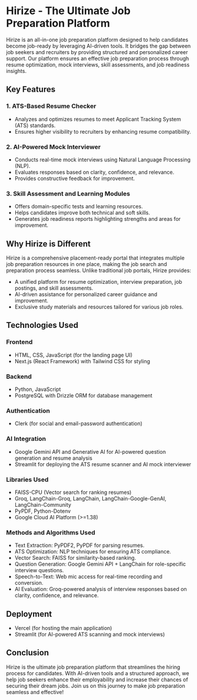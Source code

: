 # Hirize - The Ultimate Job Preparation Platform
Hirize is an all-in-one job preparation platform designed to help candidates become job-ready by leveraging AI-driven tools. It bridges the gap between job seekers and recruiters by providing structured and personalized career support. Our platform ensures an effective job preparation process through resume optimization, mock interviews, skill assessments, and job readiness insights.

## Key Features
### 1. ATS-Based Resume Checker
- Analyzes and optimizes resumes to meet Applicant Tracking System (ATS) standards.
- Ensures higher visibility to recruiters by enhancing resume compatibility.
### 2. AI-Powered Mock Interviewer
- Conducts real-time mock interviews using Natural Language Processing (NLP).
- Evaluates responses based on clarity, confidence, and relevance.
- Provides constructive feedback for improvement.
### 3. Skill Assessment and Learning Modules
- Offers domain-specific tests and learning resources.
- Helps candidates improve both technical and soft skills.
- Generates job readiness reports highlighting strengths and areas for improvement.

## Why Hirize is Different

Hirize is a comprehensive placement-ready portal that integrates multiple job preparation resources in one place, making the job search and preparation process seamless. Unlike traditional job portals, Hirize provides:

- A unified platform for resume optimization, interview preparation, job postings, and skill assessments.
- AI-driven assistance for personalized career guidance and improvement.
- Exclusive study materials and resources tailored for various job roles.

## Technologies Used

### Frontend
- HTML, CSS, JavaScript (for the landing page UI)
- Next.js (React Framework) with Tailwind CSS for styling
### Backend
- Python, JavaScript
- PostgreSQL with Drizzle ORM for database management

### Authentication
- Clerk (for social and email-password authentication)

### AI Integration
- Google Gemini API and Generative AI for AI-powered question generation and resume analysis
- Streamlit for deploying the ATS resume scanner and AI mock interviewer
### Libraries Used
- FAISS-CPU (Vector search for ranking resumes)
- Groq, LangChain-Groq, LangChain, LangChain-Google-GenAI, LangChain-Community
- PyPDF, Python-Dotenv
- Google Cloud AI Platform (>=1.38)
### Methods and Algorithms Used
- Text Extraction: PyPDF2, PyPDF for parsing resumes.
- ATS Optimization: NLP techniques for ensuring ATS compliance.
- Vector Search: FAISS for similarity-based ranking.
- Question Generation: Google Gemini API + LangChain for role-specific interview questions.
- Speech-to-Text: Web mic access for real-time recording and conversion.
- AI Evaluation: Groq-powered analysis of interview responses based on clarity, confidence, and relevance.

## Deployment
- Vercel (for hosting the main application)
- Streamlit (for AI-powered ATS scanning and mock interviews)

## Conclusion
Hirize is the ultimate job preparation platform that streamlines the hiring process for candidates. With AI-driven tools and a structured approach, we help job seekers enhance their employability and increase their chances of securing their dream jobs. Join us on this journey to make job preparation seamless and effective!
